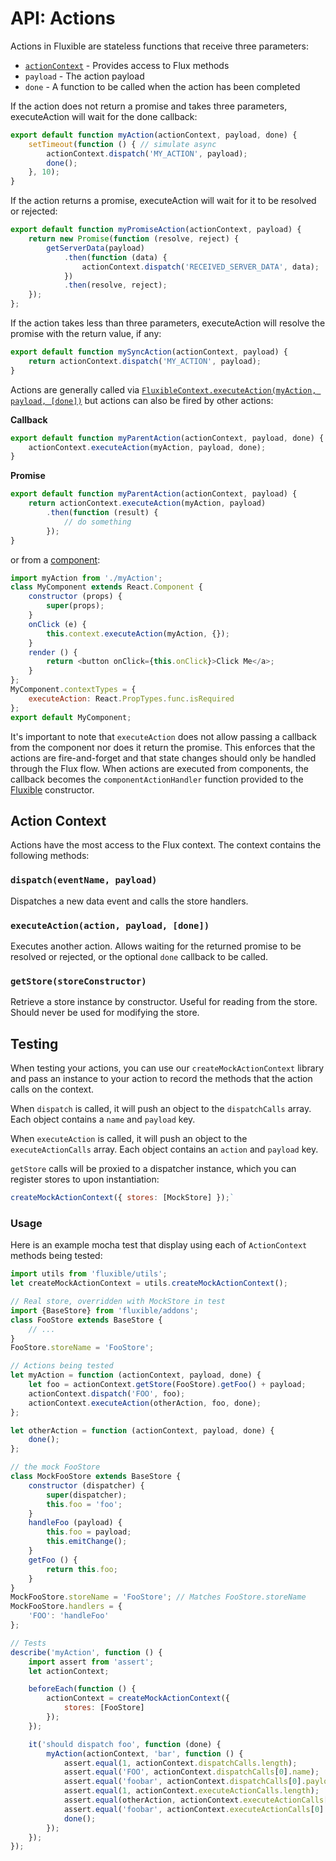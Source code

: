 # API: Actions

Actions in Fluxible are stateless functions that receive three parameters:

 * [`actionContext`](#action-context) - Provides access to Flux methods
 * `payload` - The action payload
 * `done` - A function to be called when the action has been completed

If the action does not return a promise and takes three parameters, executeAction will wait for the done callback:

```js
export default function myAction(actionContext, payload, done) {
    setTimeout(function () { // simulate async
        actionContext.dispatch('MY_ACTION', payload);
        done();
    }, 10);
}
```

If the action returns a promise, executeAction will wait for it to be resolved or rejected:

```js
export default function myPromiseAction(actionContext, payload) {
    return new Promise(function (resolve, reject) {
        getServerData(payload)
            .then(function (data) {
                actionContext.dispatch('RECEIVED_SERVER_DATA', data);
            })
            .then(resolve, reject);
    });
};
```

If the action takes less than three parameters, executeAction will resolve the promise with the return value, if any:

```js
export default function mySyncAction(actionContext, payload) {
    return actionContext.dispatch('MY_ACTION', payload);
}
```

Actions are generally called via [`FluxibleContext.executeAction(myAction, payload, [done])`](FluxibleContext.md#executeactionaction-payload-callback) but actions can also be fired by other actions:

**Callback**

```js
export default function myParentAction(actionContext, payload, done) {
    actionContext.executeAction(myAction, payload, done);
}
```

**Promise**

```js
export default function myParentAction(actionContext, payload) {
    return actionContext.executeAction(myAction, payload)
        .then(function (result) {
            // do something
        });
}
```


or from a [component](Components.md):

```js
import myAction from './myAction';
class MyComponent extends React.Component {
    constructor (props) {
        super(props);
    }
    onClick (e) {
        this.context.executeAction(myAction, {});
    }
    render () {
        return <button onClick={this.onClick}>Click Me</a>;
    }
};
MyComponent.contextTypes = {
    executeAction: React.PropTypes.func.isRequired
};
export default MyComponent;
```

It's important to note that `executeAction` does not allow passing a callback from the component nor does it return the promise. This enforces that the actions are fire-and-forget and that state changes should only be handled through the Flux flow. When actions are executed from components, the callback becomes the `componentActionHandler` function provided to the [Fluxible](Fluxible.md) constructor.

## Action Context

Actions have the most access to the Flux context. The context contains the following methods:

### `dispatch(eventName, payload)`

Dispatches a new data event and calls the store handlers.

### `executeAction(action, payload, [done])`

Executes another action. Allows waiting for the returned promise to be resolved or rejected, or the optional `done` callback to be called.

### `getStore(storeConstructor)`

Retrieve a store instance by constructor. Useful for reading from the store. Should never be used for modifying the store.


## Testing

When testing your actions, you can use our `createMockActionContext` library and pass an instance to your action to record the methods that the action calls on the context.

When `dispatch` is called, it will push an object to the `dispatchCalls` array. Each object contains a `name` and `payload` key.

When `executeAction` is called, it will push an object to the `executeActionCalls` array. Each object contains an `action` and `payload` key.

`getStore` calls will be proxied to a dispatcher instance, which you can register stores to upon instantiation:
 
```js
createMockActionContext({ stores: [MockStore] });`
```

### Usage

Here is an example mocha test that display using each of `ActionContext` methods being tested:

```js
import utils from 'fluxible/utils';
let createMockActionContext = utils.createMockActionContext();

// Real store, overridden with MockStore in test
import {BaseStore} from 'fluxible/addons';
class FooStore extends BaseStore {
    // ...
}
FooStore.storeName = 'FooStore';

// Actions being tested
let myAction = function (actionContext, payload, done) {
    let foo = actionContext.getStore(FooStore).getFoo() + payload;
    actionContext.dispatch('FOO', foo);
    actionContext.executeAction(otherAction, foo, done);
};

let otherAction = function (actionContext, payload, done) {
    done();
};

// the mock FooStore
class MockFooStore extends BaseStore {
    constructor (dispatcher) {
        super(dispatcher);
        this.foo = 'foo';
    }
    handleFoo (payload) {
        this.foo = payload;
        this.emitChange();
    }
    getFoo () {
        return this.foo;
    }
}
MockFooStore.storeName = 'FooStore'; // Matches FooStore.storeName
MockFooStore.handlers = {
    'FOO': 'handleFoo'
};

// Tests
describe('myAction', function () {
    import assert from 'assert';
    let actionContext;

    beforeEach(function () {
        actionContext = createMockActionContext({
            stores: [FooStore]
        });
    });

    it('should dispatch foo', function (done) {
        myAction(actionContext, 'bar', function () {
            assert.equal(1, actionContext.dispatchCalls.length);
            assert.equal('FOO', actionContext.dispatchCalls[0].name);
            assert.equal('foobar', actionContext.dispatchCalls[0].payload);
            assert.equal(1, actionContext.executeActionCalls.length);
            assert.equal(otherAction, actionContext.executeActionCalls[0].action);
            assert.equal('foobar', actionContext.executeActionCalls[0].payload);
            done();
        });
    });
});
```
